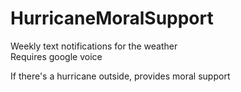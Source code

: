 # HurricaneMoralSupport

Weekly text notifications for the weather  
Requires google voice

If there's a hurricane outside, provides moral support
